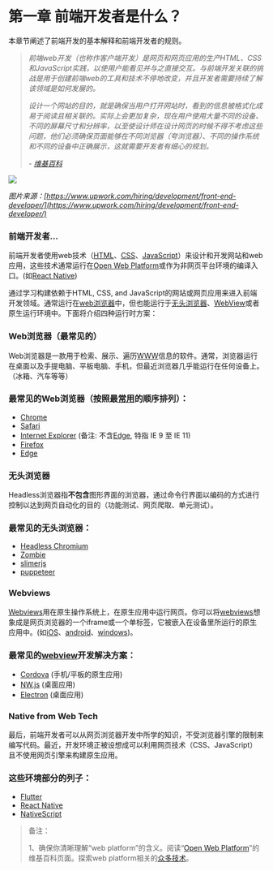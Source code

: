 <!-- # Chapter 1. What Is a Front-end Developer? -->
# 第一章 前端开发者是什么？
<!-- This chapter provides a baseline explanation for front-end development and the front-end developer discipline. -->
本章节阐述了前端开发的基本解释和前端开发者的规则。

<!-- Front-end web development, also known as client-side development is the practice of producing HTML, CSS and JavaScript for a website or Web Application so that a user can see and interact with them directly. The challenge associated with front end development is that the tools and techniques used to create the front end of a website change constantly and so the developer needs to constantly be aware of how the field is developing. -->
<!-- The objective of designing a site is to ensure that when the users open up the site they see the information in a format that is easy to read and relevant. This is further complicated by the fact that users now use a large variety of devices with varying screen sizes and resolutions thus forcing the designer to take into consideration these aspects when designing the site. They need to ensure that their site comes up correctly in different browsers (cross-browser), different operating systems (cross-platform) and different devices (cross-device), which requires careful planning on the side of the developer. -->

> *前端web开发（也称作客户端开发）是网页和网页应用的生产HTML、CSS和JavaScript实践，以使用户能看见并与之直接交互。与前端开发关联的挑战是用于创建前端web的工具和技术不停地改变，并且开发者需要持续了解该领域是如何发展的。*
>
> *设计一个网站的目的，就是确保当用户打开网站时，看到的信息被格式化成易于阅读且相关联的。实际上会更加复杂，现在用户使用大量不同的设备、不同的屏幕尺寸和分辨率，以至使设计师在设计网页的时候不得不考虑这些问题，他们必须确保页面能够在不同浏览器（夸浏览器）、不同的操作系统和不同的设备中正确展示，这就需要开发者有细心的规划。*
> 
> *- [维基百科](https://en.wikipedia.org/wiki/Front-end_web_development)*


![](https://frontendmasters.com/books/front-end-handbook/2019/assets/images/what-is-front-end-dev.png)

*图片来源：[https://www.upwork.com/hiring/development/front-end-developer/](https://www.upwork.com/hiring/development/front-end-developer/)*

<!-- A Front-end Developer... -->
### 前端开发者...
<!-- A front-end developer architects and develops websites and web applications using web technologies (i.e., HTML, CSS, and JavaScript), which typically runs on the Open Web Platform or acts as compilation input for non-web platform environments (i.e., React Native). -->
前端开发者使用web技术（[HTML](https://developer.mozilla.org/en-US/docs/Web/HTML)、[CSS](https://developer.mozilla.org/en-US/docs/Web/CSS)、[JavaScript](https://developer.mozilla.org/en-US/docs/Web/JavaScript)）来设计和开发网站和web应用，这些技术通常运行在[Open Web Platform](https://en.wikipedia.org/wiki/Open_Web_Platform)或作为非网页平台环境的编译入口。(如[React Native](https://facebook.github.io/react-native/))

<!-- A person enters into the field of front-end development by learning to build a website or web application which relies on HTML, CSS, and JavaScript and commonly runs in a web browser but can also run in a headless browser, WebView, or as compilation input for a native runtime environment. These four run times scenarios are explained below. -->

通过学习构建依赖于HTML, CSS, and JavaScript的网站或网页应用来进入前端开发领域。通常运行在[web浏览器](https://en.wikipedia.org/wiki/Web_browser)中，但也能运行于[无头浏览器](https://en.wikipedia.org/wiki/Headless_browser)、[WebView](http://developer.telerik.com/featured/what-is-a-webview/)或者原生运行环境中。下面将介绍四种运行时方案：

<!-- Web Browsers (most common) -->
### Web浏览器（最常见的）

<!-- A web browser is software used to retrieve, present, and traverse information on the WWW. Typically, browsers run on a desktop or laptop computer, tablet, or phone, but as of late a browser can be found on just about anything (i.e, on a fridge, in cars, etc.). -->

Web浏览器是一款用于检索、展示、遍历[WWW](https://en.wikipedia.org/wiki/World_Wide_Web)信息的软件。通常，浏览器运行在桌面以及手提电脑、平板电脑、手机，但最近浏览器几乎能运行在任何设备上。（冰箱、汽车等等）

<!-- The most common web browsers are (shown in order of most used first): -->

### 最常见的Web浏览器（按照最[常用](https://en.wikipedia.org/wiki/Usage_share_of_web_browsers#Summary_tables)的顺序排列）：

- [Chrome](http://www.google.com/chrome/)
- [Safari](http://www.apple.com/safari/)
- [Internet Explorer](https://en.wikipedia.org/wiki/Internet_Explorer) (备注: 不含[Edge](http://dev.modern.ie/), 特指 IE 9 至 IE 11)
- [Firefox](https://www.mozilla.org/firefox/)
- [Edge](https://www.microsoft.com/en-us/windows/microsoft-edge)

### 无头浏览器

<!-- Headless browsers are a web browser without a graphical user interface that can be controlled from a command line interface programmatically for the purpose of web page automation (e.g., functional testing, scraping, unit testing, etc.). Think of headless browsers as a browser that you can run programmatically from the command line that can retrieve and traverse web page code. -->

Headless浏览器指**不包含**图形界面的浏览器，通过命令行界面以编码的方式进行控制以达到网页自动化的目的（功能测试、网页爬取、单元测试）。

<!-- The most common headless browsers are: -->

### 最常见的无头浏览器：

- [Headless Chromium](https://chromium.googlesource.com/chromium/src/+/lkgr/headless/README.md)
- [Zombie](https://github.com/assaf/zombie)
- [slimerjs](http://slimerjs.org/)
- [puppeteer](https://github.com/GoogleChrome/puppeteer)

### Webviews

<!-- Webviews are used by a native OS, in a native application, to run web pages. Think of a webview like an iframe or a single tab from a web browser that is embedded in a native application running on a device (e.g., iOS, android, windows). -->

[Webviews](http://developer.telerik.com/featured/what-is-a-webview/)用在原生操作系统上，在原生应用中运行网页。你可以将[webviews](http://developer.telerik.com/featured/what-is-a-webview/)想象成是网页浏览器的一个iframe或一个单标签，它被嵌入在设备里所运行的原生应用中。(如[iOS](https://developer.apple.com/library/ios/documentation/UIKit/Reference/UIWebView_Class/)、[android](http://developer.android.com/reference/android/webkit/WebView.html)、[windows](https://msdn.microsoft.com/library/windows/apps/windows.ui.xaml.controls.webview.aspx))。

<!-- The most common solutions for webview development are: -->
### 最常见的[webview](http://developer.telerik.com/featured/what-is-a-webview/)开发解决方案：

- [Cordova](https://cordova.apache.org/) (手机/平板的原生应用)
- [NW.js](https://github.com/nwjs/nw.js) (桌面应用)
- [Electron](http://electron.atom.io/) (桌面应用)

### Native from Web Tech

<!-- Eventually, what is learned from web browser development can be used by front-end developers to craft code for environments that are not fueled by a browser engine (i.e. web platform). As of late, development environments are being dreamed up that use web technologies (e.g., CSS and JavaScript), without web engines, to create native applications. -->

最后，前端开发者可以从网页浏览器开发中所学的知识，不受浏览器引擎的限制来编写代码。最近，开发环境正被设想成可以利用网页技术（CSS、JavaScript）且不使用网页引擎来构建原生应用。

<!-- Some examples of these environments are: -->

### 这些环境部分的列子：

- [Flutter](Flutter)
- [React Native](https://facebook.github.io/react-native/)
- [NativeScript](https://www.nativescript.org/)

<!-- Notes: -->
<!-- Make sure you are clear what exactly is meant by the "web platform". Read the, "Open Web Platform" Wikipedia page. Explore the many technologies that make up the web platform. -->

> 备注：
>
> 1、确保你清晰理解“web platform”的含义。阅读“[Open Web Platform](https://en.wikipedia.org/wiki/Open_Web_Platform)”的维基百科页面。探索web platform相关的[众多技术](https://platform.html5.org/)。